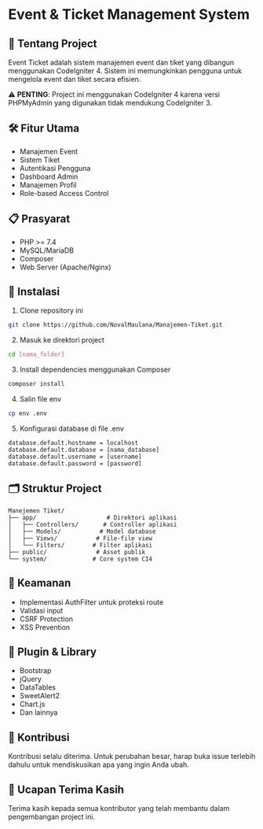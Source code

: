 # Event & Ticket Management System

## 🚀 Tentang Project
Event Ticket adalah sistem manajemen event dan tiket yang dibangun menggunakan CodeIgniter 4. Sistem ini memungkinkan pengguna untuk mengelola event dan tiket secara efisien.

⚠️ **PENTING**: Project ini menggunakan CodeIgniter 4 karena versi PHPMyAdmin yang digunakan tidak mendukung CodeIgniter 3.

## 🛠️ Fitur Utama
- Manajemen Event
- Sistem Tiket
- Autentikasi Pengguna
- Dashboard Admin
- Manajemen Profil
- Role-based Access Control

## 📋 Prasyarat
- PHP >= 7.4
- MySQL/MariaDB
- Composer
- Web Server (Apache/Nginx)

## 🔧 Instalasi

1. Clone repository ini
```bash
git clone https://github.com/NovalMaulana/Manajemen-Tiket.git
```

2. Masuk ke direktori project
```bash
cd [nama_folder]
```

3. Install dependencies menggunakan Composer
```bash
composer install
```

4. Salin file env
```bash
cp env .env
```

5. Konfigurasi database di file .env
```env
database.default.hostname = localhost
database.default.database = [nama_database]
database.default.username = [username]
database.default.password = [password]
```

## 🗂️ Struktur Project
```
Manejemen Tiket/
├── app/                    # Direktori aplikasi
│   ├── Controllers/       # Controller aplikasi
│   ├── Models/           # Model database
│   ├── Views/           # File-file view
│   └── Filters/        # Filter aplikasi
├── public/              # Asset publik
└── system/             # Core system CI4
```

## 🔐 Keamanan
- Implementasi AuthFilter untuk proteksi route
- Validasi input
- CSRF Protection
- XSS Prevention

## 📱 Plugin & Library
- Bootstrap
- jQuery
- DataTables
- SweetAlert2
- Chart.js
- Dan lainnya

## 👥 Kontribusi
Kontribusi selalu diterima. Untuk perubahan besar, harap buka issue terlebih dahulu untuk mendiskusikan apa yang ingin Anda ubah.

## 🙏 Ucapan Terima Kasih
Terima kasih kepada semua kontributor yang telah membantu dalam pengembangan project ini. 

